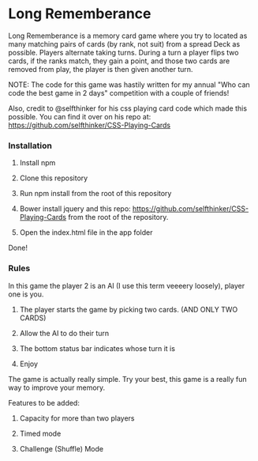 # Long Rememberance

Long Rememberance is a memory card game where you try to located as many matching pairs of cards (by rank, not suit) from a spread Deck as possible.
Players alternate taking turns. During a turn a player flips two cards, if the ranks match, they gain a point, and those two cards are removed from play, the player is then given another turn.

NOTE: The code for this game was hastily written for my annual "Who can code the best game in 2 days" competition with a couple of friends!


Also, credit to @selfthinker for his css playing card code which made this possible. You can find it over on his repo at: https://github.com/selfthinker/CSS-Playing-Cards
### Installation


1. Install npm

2. Clone this repository

3. Run npm install from the root of this repository

5. Bower install jquery and this repo: https://github.com/selfthinker/CSS-Playing-Cards from the root of the repository.

4. Open the index.html file in the app folder

Done!

### Rules

In this game the player 2 is an AI (I use this term veeeery loosely), player one is you.

1. The player starts the game by picking two cards. (AND ONLY TWO CARDS)

2. Allow the AI to do their turn

3. The bottom status bar indicates whose turn it is

4. Enjoy

The game is actually really simple. Try your best, this game is a really fun way to improve your memory.

Features to be added:

1. Capacity for more than two players

2. Timed mode

3. Challenge (Shuffle) Mode
